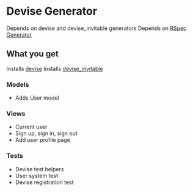 # Devise Generator

Depends on devise and devise_invitable generators
Depends on [RSpec Generator](../../testing/rspec)

## What you get

Installs [devise](https://github.com/heartcombo/devise)
Installs [devise_invitable](https://github.com/scambra/devise_invitable)

### Models
* Adds User model

### Views
* Current user
* Sign up, sign in, sign out
* Add user profile page

### Tests
* Devise test helpers
* User system test
* Devise registration test